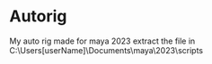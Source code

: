 # Autorig
My auto rig made for maya 2023
extract the file in C:\Users\[userName]\Documents\maya\2023\scripts
